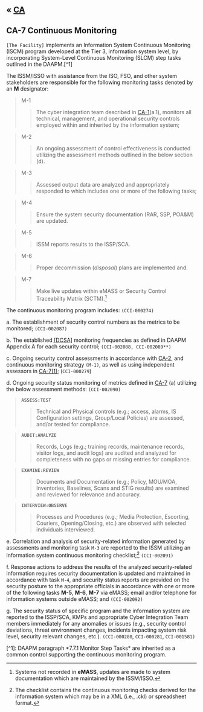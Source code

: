 &laquo; [CA](index.md)
---

## CA-7 Continuous Monitoring

`[The Facility]` implements an Information System Continuous Monitoring (ISCM) program developed at the Tier 3, information system level, by incorporating System-Level Continuous Monitoring (SLCM) step tasks outlined in the DAAPM.[^1]

The ISSM/ISSO with assistance from the ISO, FSO, and other system stakeholders are responsible for the following monitoring tasks denoted by an **M** designator:

> M-1
>> The cyber integration team described in [CA-1](./CA-1)(a.1), monitors all technical, management, and operational security controls employed within and inherited by the information system;

> M-2
>> An ongoing assessment of control effectiveness is conducted utilizing the assessment methods outlined in the below section (d).  

> M-3
>> Assessed output data are analyzed and appropriately responded to which includes one or more of the following tasks; 

> M-4
>> Ensure the system security documentation (RAR, SSP, POA&M) are updated. 

> M-5
>> ISSM reports results to the ISSP/SCA. 

> M-6
>> Proper decommission (*disposal*) plans are implemented and. 

> M-7
>> Make live updates within eMASS or Security Control Traceability Matrix (SCTM).[^2]  

The continuous monitoring program includes: `(CCI-000274)`

a. The establishment of security control numbers as the metrics to be monitored; `(CCI-002087)`

b. The established <abbr title="Defense Counterintelligence Security Agency">[DCSA]</abbr> monitoring frequencies as defined in DAAPM Appendix A for each security control; `(CCI-002088, CCI-002089**)`

c. Ongoing security control assessments in accordance with [CA-2](CA-2), and continuous monitoring strategy `(M-1)`, as well as using independent assessors in [CA-7(1)](CA-7(1)); (`CCI-000279`)

d. Ongoing security status monitoring of metrics defined in [CA-7](CA-7) (a) utilizing the below assessment methods: `(CCI-002090)`

> **`ASSESS:TEST`**
>> Technical and Physical controls (e.g.; access, alarms, IS Configuration settings, Group/Local Policies) are assessed, and/or tested for compliance.

> **`AUDIT:ANALYZE`**
>> Records, Logs (e.g.; training records, maintenance records, visitor logs, and audit logs) are audited and analyzed for completeness with no gaps or missing entries for compliance. 

> **`EXAMINE:REVIEW`**
>> Documents and Documentation (e.g.; Policy, MOU/MOA, Inventories, Baselines, Scans and STIG results) are examined and reviewed for relevance and accuracy.

> **`INTERVIEW:OBSERVE`**
>> Processes and Procedures (e.g.; Media Protection, Escorting, Couriers, Opening/Closing, etc.) are observed with selected individuals interviewed. 

e. Correlation and analysis of security-related information generated by assessments and monitoring task `M-3` are reported to the ISSM utilizing an information system continuous monitoring checklist;[^3] `(CCI-002091)`

f. Response actions to address the results of the analyzed security-related information requires security documentation is updated and maintained in accordance with task `M-4`, and security status reports are provided on the security posture to the appropriate officials in accordance with one or more of the following tasks **M-5**, **M-6**, **M-7** via eMASS; email and/or telephone for information systems outside eMASS; and `(CCI-002092)`

g. The security status of specific program and the information system are reported to the ISSP/SCA, KMPs and appropriate Cyber Integration Team members immediately for any anomalies or issues (e.g., security control deviations, threat environment changes, incidents impacting system risk level, security relevant changes, etc.). `(CCI-000280`, `CCI-000281`, `CCI-001581)`

<notes />
[^1]: DAAPM paragraph *7.7.1 Monitor Step Tasks* are inherited as a common control supporting the continuous monitoring program. 

[^2]: Systems not recorded in **eMASS**, updates are made to system documentation which are maintained by the ISSM/ISSO. 

[^3]: The checklist contains the continuous monitoring checks derived for the information system which may be in a XML (i.e., .ckl) or spreadsheet format. 
